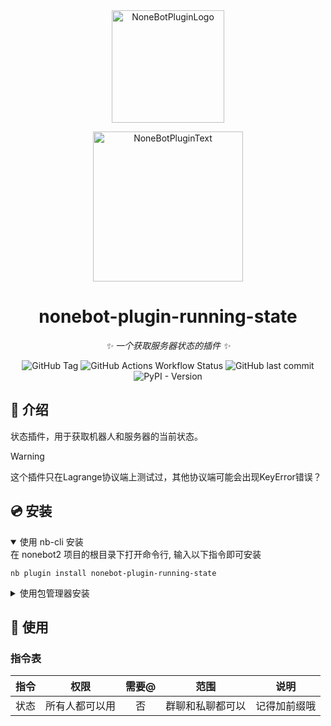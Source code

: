<div align="center">
<a href="https://v2.nonebot.dev/store"><img src="https://github.com/A-kirami/nonebot-plugin-template/blob/resources/nbp_logo.png" width="180" height="180" alt="NoneBotPluginLogo"></a>
<br>
<p><img src="https://github.com/A-kirami/nonebot-plugin-template/blob/resources/NoneBotPlugin.svg" width="240" alt="NoneBotPluginText"></p>
</div>

<div align="center">

# nonebot-plugin-running-state

_✨ 一个获取服务器状态的插件 ✨_

![GitHub Tag](https://img.shields.io/github/v/tag/zhongwen-4/nonebot-plugin-running-state)
![GitHub Actions Workflow Status](https://img.shields.io/github/actions/workflow/status/zhongwen-4/nonebot-plugin-running-state/pypi-publish.yml)
![GitHub last commit](https://img.shields.io/github/last-commit/zhongwen-4/nonebot-plugin-running-state)
![PyPI - Version](https://img.shields.io/pypi/v/nonebot-plugin-running-state?logo=pypi)


</div>

## 📖 介绍

状态插件，用于获取机器人和服务器的当前状态。

> [!WARNING]
> 这个插件只在Lagrange协议端上测试过，其他协议端可能会出现KeyError错误？

## 💿 安装

<details open>
<summary>使用 nb-cli 安装</summary>
在 nonebot2 项目的根目录下打开命令行, 输入以下指令即可安装

    nb plugin install nonebot-plugin-running-state

</details>

<details>
<summary>使用包管理器安装</summary>
在 nonebot2 项目的插件目录下, 打开命令行, 根据你使用的包管理器, 输入相应的安装命令

<details>
<summary>pip</summary>

    pip install nonebot-plugin-running-state
</details>
<details>
<summary>pdm</summary>

    pdm add nonebot-plugin-running-state
</details>
<details>
<summary>poetry</summary>

    poetry add nonebot-plugin-running-state
</details>
<details>
<summary>conda</summary>

    conda install nonebot-plugin-running-state
</details>

打开 nonebot2 项目根目录下的 `pyproject.toml` 文件, 在 `[tool.nonebot]` 部分追加写入

    plugins = ["nonebot_plugin_running_state"]

</details>

## 🎉 使用
### 指令表
| 指令 | 权限 | 需要@ | 范围 | 说明 |
|:-----:|:----:|:----:|:----:|:----:|
| 状态 | 所有人都可以用 | 否 | 群聊和私聊都可以 | 记得加前缀哦 |
